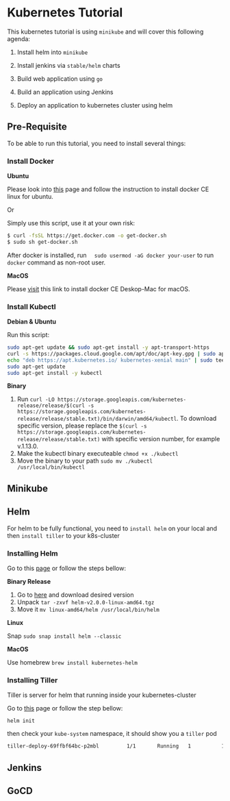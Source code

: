 # Kubernetes Tutorial

This kubernetes tutorial is using `minikube` and will cover this following agenda:

1. Install helm into `minikube`

2. Install jenkins via `stable/helm` charts

3. Build web application using `go`

4. Build an application using Jenkins

5. Deploy an application to kubernetes cluster using helm

## Pre-Requisite

To be able to run this tutorial, you need to install several things:

### Install Docker

**Ubuntu**

Please look into [this](https://docs.docker.com/install/linux/docker-ce/ubuntu/) page and follow the instruction to install docker CE linux for ubuntu.

Or 

Simply use this script, use it at your own risk:

```bash
$ curl -fsSL https://get.docker.com -o get-docker.sh
$ sudo sh get-docker.sh
```

After docker is installed, run `  sudo usermod -aG docker your-user` to run `docker` command as non-root user.

**MacOS**

Please [visit](https://hub.docker.com/editions/community/docker-ce-desktop-mac) this link to install docker CE Deskop-Mac for macOS.

### Install Kubectl

**Debian & Ubuntu**

Run this script:

```bash
sudo apt-get update && sudo apt-get install -y apt-transport-https
curl -s https://packages.cloud.google.com/apt/doc/apt-key.gpg | sudo apt-key add -
echo "deb https://apt.kubernetes.io/ kubernetes-xenial main" | sudo tee -a /etc/apt/sources.list.d/kubernetes.list
sudo apt-get update
sudo apt-get install -y kubectl
```

**Binary**

1. Run `curl -LO https://storage.googleapis.com/kubernetes-release/release/$(curl -s https://storage.googleapis.com/kubernetes-release/release/stable.txt)/bin/darwin/amd64/kubectl`. To download specific version, please replace the `$(curl -s https://storage.googleapis.com/kubernetes-release/release/stable.txt)` with specific version number, for example v.1.13.0.
2. Make the kubectl binary executeable `chmod +x ./kubectl`
3. Move the binary to your path `sudo mv ./kubectl /usr/local/bin/kubectl`

## Minikube

## Helm

For helm to be fully functional, you need to `install helm` on your local and then `install tiller` to your k8s-cluster

### Installing Helm

Go to this [page](https://docs.helm.sh/using_helm/#installing-helm) or follow the steps bellow:

**Binary Release**

1. Go to [here](https://github.com/helm/helm/releases) and download desired version
2. Unpack `tar -zxvf helm-v2.0.0-linux-amd64.tgz`
3. Move it `mv linux-amd64/helm /usr/local/bin/helm`

**Linux**

Snap `sudo snap install helm --classic`

**MacOS**

Use homebrew `brew install kubernetes-helm`

### Installing Tiller

Tiller is server for helm that running inside your kubernetes-cluster

Go to [this](https://docs.helm.sh/using_helm/#installing-tiller) page or follow the step bellow:

`helm init`

then check your `kube-system` namespace, it should show you a `tiller` pod

```bash
tiller-deploy-69ffbf64bc-p2mbl         1/1       Running   1          10s
```

## Jenkins

## GoCD 